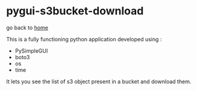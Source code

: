 # pygui-s3bucket-download

go back to [home](https://github.com/ndeepakrao/python/blob/master/README.md)

This is a fully functioning python application developed using :

- PySimpleGUI 
- boto3
- os
- time

It lets you see the list of s3 object present in a bucket and download them.
